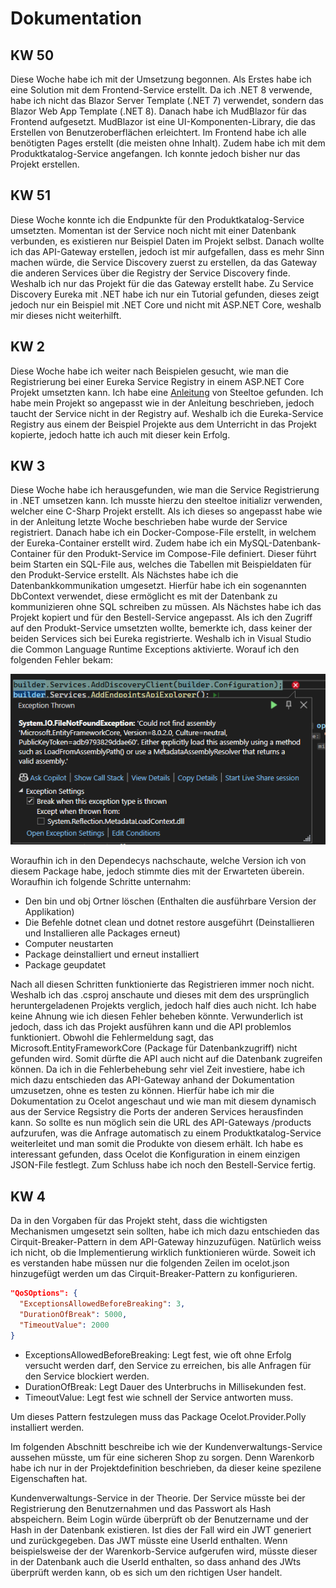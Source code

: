 # Dokumentation

## KW 50

Diese Woche habe ich mit der Umsetzung begonnen. Als Erstes habe ich eine Solution mit dem Frontend-Service erstellt. Da ich .NET 8 verwende, habe ich nicht das Blazor Server Template (.NET 7) verwendet, sondern das Blazor Web App Template (.NET 8). Danach habe ich MudBlazor für das Frontend aufgesetzt. MudBlazor ist eine UI-Komponenten-Library, die das Erstellen von Benutzeroberflächen erleichtert. Im Frontend habe ich alle benötigten Pages erstellt (die meisten ohne Inhalt). Zudem habe ich mit dem Produktkatalog-Service angefangen. Ich konnte jedoch bisher nur das Projekt erstellen.

## KW 51
Diese Woche konnte ich die Endpunkte für den Produktkatalog-Service umsetzten. Momentan ist der Service noch nicht mit einer Datenbank verbunden, es existieren nur Beispiel Daten im Projekt selbst. Danach wollte ich das API-Gateway erstellen, jedoch ist mir aufgefallen, dass es mehr Sinn machen würde, die Service Discovery zuerst zu erstellen, da das Gateway die anderen Services über die Registry der Service Discovery finde. Weshalb ich nur das Projekt für die das Gateway erstellt habe. Zu Service Discovery Eureka mit .NET habe ich nur ein Tutorial gefunden, dieses zeigt jedoch nur ein Beispiel mit .NET Core und nicht mit ASP.NET Core, weshalb mir dieses nicht weiterhilft.

## KW 2
Diese Woche habe ich weiter nach Beispielen gesucht, wie man die Registrierung bei einer Eureka Service Registry in einem ASP.NET Core Projekt umsetzten kann. Ich habe eine [Anleitung](https://docs.steeltoe.io/guides/service-discovery/eureka.html?tabs=cli) von Steeltoe gefunden. Ich habe mein Projekt so angepasst wie in der Anleitung beschrieben, jedoch taucht der Service nicht in der Registry auf. Weshalb ich die Eureka-Service Registry aus einem der Beispiel Projekte aus dem Unterricht in das Projekt kopierte, jedoch hatte ich auch mit dieser kein Erfolg.

## KW 3
Diese Woche habe ich herausgefunden, wie man die Service Registrierung in .NET umsetzen kann.  Ich musste hierzu den steeltoe initializr verwenden, welcher eine C-Sharp Projekt erstellt. Als ich dieses so angepasst habe wie in der Anleitung letzte Woche beschrieben habe wurde der Service registriert. Danach habe ich ein Docker-Compose-File erstellt, in welchem der Eureka-Container erstellt wird. Zudem habe ich ein MySQL-Datenbank-Container für den Produkt-Service im Compose-File definiert. Dieser führt beim Starten ein SQL-File aus, welches die Tabellen mit Beispieldaten für den Produkt-Service erstellt. Als Nächstes habe ich die Datenbankkommunikation umgesetzt. Hierfür habe ich ein sogenannten DbContext verwendet, diese ermöglicht es mit der Datenbank zu kommunizieren ohne SQL schreiben zu müssen.
Als Nächstes habe ich das Projekt kopiert und für den Bestell-Service angepasst. Als ich den Zugriff auf den Produkt-Service umsetzten wollte, bemerkte ich, dass keiner der beiden Services sich bei Eureka registrierte. Weshalb ich in Visual Studio die Common Language Runtime Exceptions aktivierte. Worauf ich den folgenden Fehler bekam:

![Error](Images/error.png "Error")

Woraufhin ich in den Dependecys nachschaute, welche Version ich von diesem Package habe, jedoch stimmte dies mit der Erwarteten überein. Woraufhin ich folgende Schritte unternahm:

-	Den bin und obj Ortner löschen (Enthalten die ausführbare Version der Applikation)
-	Die Befehle dotnet clean und dotnet restore ausgeführt (Deinstallieren und Installieren alle Packages erneut)
-	Computer neustarten
- Package deinstalliert und erneut installiert
- Package geupdatet

Nach all diesen Schritten funktionierte das Registrieren immer noch nicht. Weshalb ich das .csproj anschaute und dieses mit dem des ursprünglich heruntergeladenen Projekts verglich, jedoch half dies auch nicht. Ich habe keine Ahnung wie ich diesen Fehler beheben könnte. Verwunderlich ist jedoch, dass ich das Projekt ausführen kann und die API problemlos funktioniert. Obwohl die Fehlermeldung sagt, das Microsoft.EntityFrameworkCore (Package für Datenbankzugriff) nicht gefunden wird. Somit dürfte die API auch nicht auf die Datenbank zugreifen können.
Da ich in die Fehlerbehebung sehr viel Zeit investiere, habe ich mich dazu entschieden das API-Gateway anhand der Dokumentation umzusetzen, ohne es testen zu können. Hierfür habe ich mir die Dokumentation zu Ocelot angeschaut und wie man mit diesem dynamisch aus der Service Regsistry die Ports der anderen Services herausfinden kann. So sollte es nun möglich sein die URL des API-Gateways /products aufzurufen, was die Anfrage automatisch zu einem Produktkatalog-Service weiterleitet und man somit die Produkte von diesem erhält. Ich habe es interessant gefunden, dass Ocelot die Konfiguration in einem einzigen JSON-File festlegt. Zum Schluss habe ich noch den Bestell-Service fertig.

## KW 4
Da in den Vorgaben für das Projekt steht, dass die wichtigsten Mechanismen umgesetzt sein sollten, habe ich mich dazu entschieden das Cirquit-Breaker-Pattern in dem API-Gateway hinzuzufügen. Natürlich weiss ich nicht, ob die Implementierung wirklich funktionieren würde.  Soweit ich es verstanden habe müssen nur die folgenden Zeilen im ocelot.json hinzugefügt werden um das Cirquit-Breaker-Pattern zu konfigurieren.

```json
"QoSOptions": {
  "ExceptionsAllowedBeforeBreaking": 3,
  "DurationOfBreak": 5000,
  "TimeoutValue": 2000
}
```

-	ExceptionsAllowedBeforeBreaking:  Legt fest, wie oft ohne Erfolg versucht werden darf, den Service zu erreichen, bis alle Anfragen für den Service blockiert werden.
-	DurationOfBreak: Legt Dauer des Unterbruchs in Millisekunden fest.
-	TimeoutValue: Legt fest wie schnell der Service antworten muss.

Um dieses Pattern festzulegen muss das Package Ocelot.Provider.Polly installiert werden.

Im folgenden Abschnitt beschreibe ich wie der Kundenverwaltungs-Service aussehen müsste, um für eine sicheren Shop zu sorgen.
Denn Warenkorb habe ich nur in der Projektdefinition beschrieben, da dieser keine spezilene Eigenschaften hat.

Kundenverwaltungs-Service in der Theorie. Der Service müsste bei der Registrierung den Benutzernahmen und das Passwort als Hash abspeichern. Beim Login würde überprüft ob der Benutzername und der Hash in der Datenbank existieren. Ist dies der Fall wird ein JWT generiert und zurückgegeben. Das JWT müsste eine UserId enthalten. Wenn beispielsweise der der Warenkorb-Service aufgerufen wird, müsste dieser in der Datenbank auch die UserId enthalten, so dass anhand des JWts überprüft werden kann, ob es sich um den richtigen User handelt.

